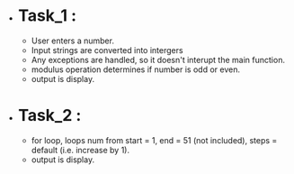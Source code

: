 - # Task_1 : 
  - User enters a number.
  - Input strings are converted into intergers
  - Any exceptions are handled, so it doesn't interupt the main function.
  - modulus operation determines if number is odd or even.
  - output is display.

- # Task_2 :
  - for loop, loops num from start = 1, end = 51 (not included), steps = default (i.e. increase by 1).
  - output is display.